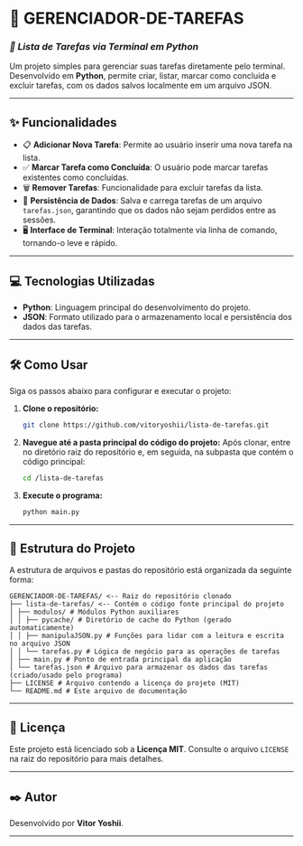 # 🚀 GERENCIADOR-DE-TAREFAS

### _📝 Lista de Tarefas via Terminal em Python_

Um projeto simples para gerenciar suas tarefas diretamente pelo terminal. Desenvolvido em **Python**, permite criar, listar, marcar como concluída e excluir tarefas, com os dados salvos localmente em um arquivo JSON.

---

## ✨ Funcionalidades

- 📋 **Adicionar Nova Tarefa**: Permite ao usuário inserir uma nova tarefa na lista.
- ✅ **Marcar Tarefa como Concluída**: O usuário pode marcar tarefas existentes como concluídas.
- 🗑️ **Remover Tarefas**: Funcionalidade para excluir tarefas da lista.
- 💾 **Persistência de Dados**: Salva e carrega tarefas de um arquivo `tarefas.json`, garantindo que os dados não sejam perdidos entre as sessões.
- 🖥️ **Interface de Terminal**: Interação totalmente via linha de comando, tornando-o leve e rápido.

---

## 💻 Tecnologias Utilizadas

- **Python**: Linguagem principal do desenvolvimento do projeto.
- **JSON**: Formato utilizado para o armazenamento local e persistência dos dados das tarefas.

---

## 🛠️ Como Usar

Siga os passos abaixo para configurar e executar o projeto:

1.  **Clone o repositório:**

    ```bash
    git clone https://github.com/vitoryoshii/lista-de-tarefas.git
    ```

2.  **Navegue até a pasta principal do código do projeto:**
    Após clonar, entre no diretório raiz do repositório e, em seguida, na subpasta que contém o código principal:

    ```bash
    cd /lista-de-tarefas
    ```

3.  **Execute o programa:**
    ```bash
    python main.py
    ```

---

## 📂 Estrutura do Projeto

A estrutura de arquivos e pastas do repositório está organizada da seguinte forma:

```
GERENCIADOR-DE-TAREFAS/ <-- Raiz do repositório clonado
├── lista-de-tarefas/ <-- Contém o código fonte principal do projeto
│ ├── modulos/ # Módulos Python auxiliares
│ │ ├── pycache/ # Diretório de cache do Python (gerado automaticamente)
│ │ ├── manipulaJSON.py # Funções para lidar com a leitura e escrita no arquivo JSON
│ │ └── tarefas.py # Lógica de negócio para as operações de tarefas
│ ├── main.py # Ponto de entrada principal da aplicação
│ └── tarefas.json # Arquivo para armazenar os dados das tarefas (criado/usado pelo programa)
├── LICENSE # Arquivo contendo a licença do projeto (MIT)
└── README.md # Este arquivo de documentação
```

---

## 📜 Licença

Este projeto está licenciado sob a **Licença MIT**. Consulte o arquivo `LICENSE` na raiz do repositório para mais detalhes.

---

## ✒️ Autor

Desenvolvido por **Vitor Yoshii**.

---
